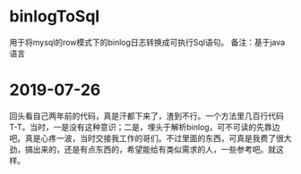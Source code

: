 # binlogToSql
用于将mysql的row模式下的binlog日志转换成可执行Sql语句。
备注：基于java语言
# 2019-07-26
回头看自己两年前的代码，真是汗都下来了，渣到不行。一个方法里几百行代码T-T。当时，一是没有这种意识；二是，埋头于解析binlog，可不可读的先靠边吧。真是心疼一波，当时交接我工作的哥们。不过里面的东西，可真是我费了很大劲，搞出来的，还是有点东西的，希望能给有类似需求的人，一些参考吧。就这样。
